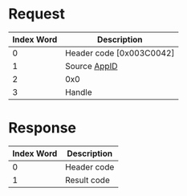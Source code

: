 # Request

| Index Word | Description                                           |
|------------|-------------------------------------------------------|
| 0          | Header code \[0x003C0042\]                            |
| 1          | Source [AppID](NS_and_APT_Services#AppIDs "wikilink") |
| 2          | 0x0                                                   |
| 3          | Handle                                                |

# Response

| Index Word | Description |
|------------|-------------|
| 0          | Header code |
| 1          | Result code |